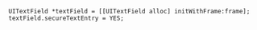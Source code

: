     UITextField *textField = [[UITextField alloc] initWithFrame:frame];
    textField.secureTextEntry = YES;